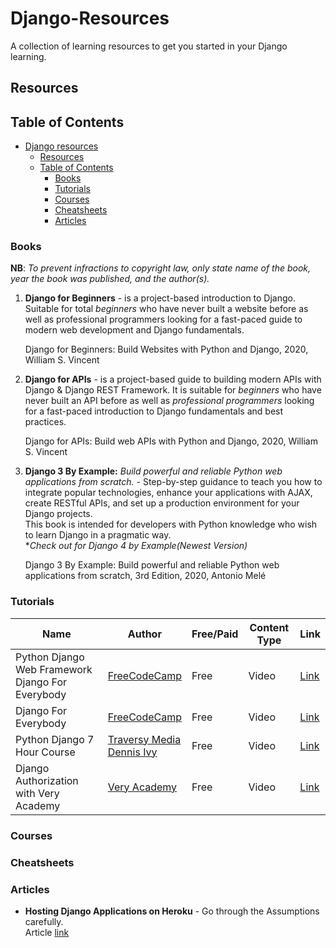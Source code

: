 # Django-Resources
A collection of learning resources to get you started in your Django learning.

## Resources

<!---
Copy these five lines below on the next line and add a resource

| | | | |

Make sure to preview the results before making a pull request
-->
## Table of Contents
- [Django resources](#django-resources)
  - [Resources](#resources)
  - [Table of Contents](#table-of-contents)
    - [Books](#books)
    - [Tutorials](#tutorials)
    - [Courses](#courses)
    - [Cheatsheets](#cheatsheets)
    - [Articles](#articles)

### Books

**NB**: *To prevent infractions to copyright law, only state name of the book, year the book was published, and the author(s).*

1. **Django for Beginners** - is a project-based introduction to Django. Suitable for total *beginners* who have never built a website before as well as professional programmers looking for a fast-paced guide to modern web development and Django fundamentals.

    Django for Beginners: Build Websites with Python and Django, 2020, William S. Vincent

2. **Django for APIs** - is a project-based guide to building modern APIs with Django & Django REST Framework. It is suitable for *beginners* who have never built an API before as well as *professional programmers* looking for a fast-paced introduction to Django fundamentals and best practices.

    Django for APIs: Build web APIs with Python and Django, 2020, William S. Vincent

3. **Django 3 By Example:** *Build powerful and reliable Python web applications from scratch.* - Step-by-step guidance to teach you how to integrate popular technologies, enhance your applications with AJAX, create RESTful APIs, and set up a production environment for your Django projects. <br/>
This book is intended for developers with Python knowledge who wish to learn Django in a pragmatic way. <br/>
**Check out for Django 4 by Example(Newest Version)*

    Django 3 By Example: Build powerful and reliable Python web applications from scratch, 3rd Edition, 2020, Antonio Melé


### Tutorials
<!-- Add below this line -->

|  Name  | Author | Free/Paid | Content Type | Link |
| --- | --- | --- | --- | --- |
|Python Django Web Framework Django For Everybody | [FreeCodeCamp](https://www.youtube.com/c/Freecodecamp) | Free | Video | [Link](https://www.youtube.com/watch?v=F5mRW0jo-U4&t=2s&ab_channel=freeCodeCamp.org) |
| Django For Everybody | [FreeCodeCamp](https://www.youtube.com/c/Freecodecamp) |Free | Video | [Link](https://www.youtube.com/watch?v=o0XbHvKxw7Y&ab_channel=freeCodeCamp.org) |
| Python Django 7 Hour Course | [Traversy Media](https://www.youtube.com/c/TraversyMedia) <br> [Dennis Ivy](https://www.youtube.com/c/DennisIvy) | Free| Video | [Link](https://www.youtube.com/watch?v=PtQiiknWUcI) |
| Django Authorization with Very Academy | [Very Academy](https://www.youtube.com/c/veryacademy) | Free | Video| [Link](https://youtube.com/playlist?list=PLtADW77Y42eQCwHN2YccCLDL0J2KKgNll) |
### Courses
<!-- Add below this line -->
<!-- This goes for Udemy, Udacity, Coursera and any other e-learning platform -->

### Cheatsheets
<!-- Add below this line -->

### Articles
<!-- Add below this line -->
- **Hosting Django Applications on Heroku** - Go through the Assumptions carefully. <br/>
    Article [link](https://t.co/nOWAlqJl1H)
